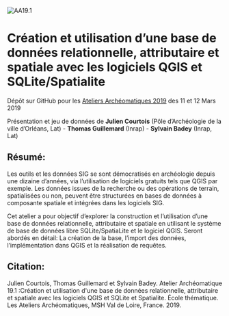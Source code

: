 ![AA19.1](http://isa.univ-tours.fr/IMG/gif/-3.gif) 
# Création et utilisation d’une base de données relationnelle, attributaire et spatiale avec les logiciels QGIS et SQLite/Spatialite

Dépôt sur GitHub pour les [Ateliers Archéomatiques 2019](http://isa.univ-tours.fr/spip.php?article383) des 11  et 12 Mars 2019

Présentation et jeu de données de **Julien Courtois** (Pôle d’Archéologie de la ville d’Orléans, Lat) - **Thomas Guillemard** (Inrap) - **Sylvain Badey** (Inrap, Lat) 

## Résumé:

Les outils et les données SIG se sont démocratisés en archéologie depuis une dizaine d’années, via l’utilisation de logiciels gratuits tels que QGIS par exemple. Les données issues de la recherche ou des opérations de terrain, spatialisées ou non, peuvent être structurées en bases de données à composante spatiale et intégrées dans les logiciels SIG.

Cet atelier a pour objectif d’explorer la construction et l’utilisation d’une base de données relationnelle, attributaire et spatiale en utilisant le système de base de données libre SQLite/SpatiaLite et le logiciel QGIS. Seront abordés en détail: La création de la base, l’import des données, l’implémentation dans QGIS et la réalisation de requêtes.

## Citation:

Julien Courtois, Thomas Guillemard et Sylvain Badey. Atelier Archéomatique 19.1 :Création et utilisation d'une base de données relationnelle, attributaire et spatiale avec les logiciels QGIS et SQLite et Spatialite. École thématique. Les Ateliers Archéomatiques, MSH Val de Loire, France. 2019.
